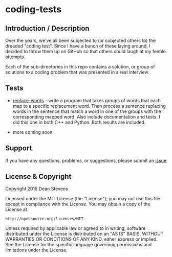 coding-tests
=========================

Introduction / Description
----------------------

Over the years, we've all been subjected to (or subjected others to) the
dreaded "coding test".  Since I have a bunch of these laying around, I decided
to throw them up on GitHub so that others could laugh at my feeble attempts.

Each of the sub-directories in this repo contains a solution, or group of 
solutions to a coding problem that was presented in a real interview.

Tests
----------------------
* [replace-words](./replace-words) - write a program that takes groups of words that each map
to a specific replacement word. Then process a sentence replacing words in
the sentence that match a word in one of the groups with the corresponding
mapped word.  Also include documentation and tests.  I did this one in both
C++ and Python. Both results are included.

* more coming soon

Support
----------------------

If you have any questions, problems, or suggestions, please submit an
[issue](../../issues)

License & Copyright
----------------------

Copyright 2015 Dean Stevens

Licensed under the MIT License (the "License");
you may not use this file except in compliance with the License.
You may obtain a copy of the License at

    http://opensource.org/licenses/MIT

Unless required by applicable law or agreed to in writing, software
distributed under the License is distributed on an "AS IS" BASIS,
WITHOUT WARRANTIES OR CONDITIONS OF ANY KIND, either express or implied.
See the License for the specific language governing permissions and
limitations under the License.

